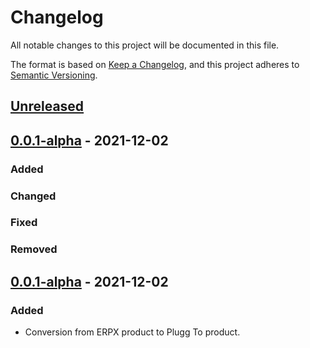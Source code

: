 # Changelog

All notable changes to this project will be documented in this file.

The format is based on [Keep a Changelog](https://keepachangelog.com/en/1.0.0/),
and this project adheres to [Semantic Versioning](https://semver.org/spec/v2.0.0.html).

## [Unreleased]

## [0.0.1-alpha] - 2021-12-02

### Added

### Changed

### Fixed

### Removed

## [0.0.1-alpha] - 2021-12-02

### Added

-   Conversion from ERPX product to Plugg To product.

[Unreleased]: https://github.com/dev-senior-com-br/senior-erpx-plugg-to-integration/compare/0.0.1-alpha...HEAD

[0.0.1-alpha]: https://github.com/dev-senior-com-br/senior-erpx-plugg-to-integration/compare/0.0.1-alpha...0.0.1-alpha
